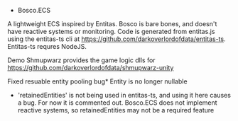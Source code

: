 * Bosco.ECS


A lightweight ECS inspired by Entitas.
Bosco is bare bones, and doesn't have reactive systems or monitoring.
Code is generated from entitas.js using the entitas-ts cli at https://github.com/darkoverlordofdata/entitas-ts. Entitas-ts requres NodeJS.

Demo Shmupwarz provides the game logic dlls for https://github.com/darkoverlordofdata/shmupwarz-unity

Fixed resuable entity pooling bug*
Entity is no longer nullable


* 'retainedEntities' is not being used in entitas-ts, and using it here causes a bug.
For now it is commented out. Bosco.ECS does not implement reactive systems, so retainedEntities 
may not be a required feature